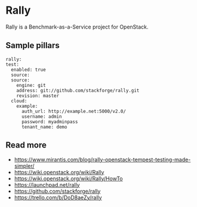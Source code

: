 # Rally
Rally is a Benchmark-as-a-Service project for OpenStack.

## Sample pillars

    rally:
    test:
      enabled: true
      source:
      source:
        engine: git
        address: git://github.com/stackforge/rally.git
        revision: master
      cloud:
        example:
          auth_url: http://example.net:5000/v2.0/
          username: admin
          password: myadminpass
          tenant_name: demo
        

## Read more
* https://www.mirantis.com/blog/rally-openstack-tempest-testing-made-simpler/
* https://wiki.openstack.org/wiki/Rally
* https://wiki.openstack.org/wiki/Rally/HowTo
* https://launchpad.net/rally
* https://github.com/stackforge/rally
* https://trello.com/b/DoD8aeZy/rally